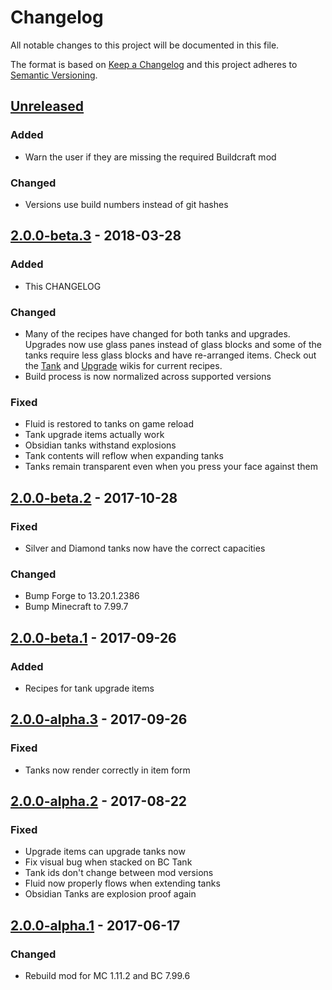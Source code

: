 # Changelog
All notable changes to this project will be documented in this file.

The format is based on [Keep a Changelog](http://keepachangelog.com/en/1.0.0/)
and this project adheres to [Semantic Versioning](http://semver.org/spec/v2.0.0.html).

## [Unreleased]
### Added
 - Warn the user if they are missing the required Buildcraft mod

### Changed
 - Versions use build numbers instead of git hashes

## [2.0.0-beta.3] - 2018-03-28
### Added
 - This CHANGELOG

### Changed
 - Many of the recipes have changed for both tanks and upgrades. Upgrades now use glass panes instead of glass blocks and some of the tanks require less glass blocks and have re-arranged items. Check out the [Tank](https://github.com/Indemnity83/irontanks/wiki/Tanks) and [Upgrade](https://github.com/Indemnity83/irontanks/wiki/Upgrades) wikis for current recipes.
 - Build process is now normalized across supported versions

### Fixed
 - Fluid is restored to tanks on game reload
 - Tank upgrade items actually work
 - Obsidian tanks withstand explosions
 - Tank contents will reflow when expanding tanks
 - Tanks remain transparent even when you press your face against them

## [2.0.0-beta.2] - 2017-10-28
### Fixed
 - Silver and Diamond tanks now have the correct capacities

### Changed
 - Bump Forge to 13.20.1.2386
 - Bump Minecraft to 7.99.7

## [2.0.0-beta.1] - 2017-09-26
### Added
 - Recipes for tank upgrade items

## [2.0.0-alpha.3] - 2017-09-26
### Fixed
 - Tanks now render correctly in item form

## [2.0.0-alpha.2] - 2017-08-22
### Fixed
 - Upgrade items can upgrade tanks now
 - Fix visual bug when stacked on BC Tank
 - Tank ids don't change between mod versions
 - Fluid now properly flows when extending tanks
 - Obsidian Tanks are explosion proof again

## [2.0.0-alpha.1] - 2017-06-17
### Changed
 - Rebuild mod for MC 1.11.2 and BC 7.99.6

[Unreleased]: https://github.com/indemnity83/irontanks/compare/v2.0.0-beta.3...support/1.11
[2.0.0-beta.3]: https://github.com/indemnity83/irontanks/compare/v2.0.0-beta.2...v2.0.0-beta.3
[2.0.0-beta.2]: https://github.com/indemnity83/irontanks/compare/v2.0.0-beta.1...v2.0.0-beta.2
[2.0.0-beta.1]: https://github.com/indemnity83/irontanks/compare/v2.0.0-alpha.3...v2.0.0-beta.1
[2.0.0-alpha.3]: https://github.com/indemnity83/irontanks/compare/v2.0.0-alpha.2...v2.0.0-alpha.3
[2.0.0-alpha.2]: https://github.com/indemnity83/irontanks/compare/v2.0.0-alpha.1...v2.0.0-alpha.2
[2.0.0-alpha.1]: https://github.com/indemnity83/irontanks/compare/v1.1.14...v2.0.0-alpha.1
